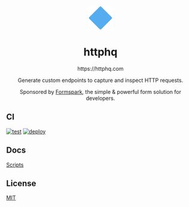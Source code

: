<p align="center">
   <img width="64" src="public/logo.png" alt="httphq logo">
</p>

<h1 align="center">httphq</h1>

<p align="center">
    https://httphq.com
</p>

<p align="center">
    Generate custom endpoints to capture and inspect HTTP requests.
</p>

<p align="center">
    Sponsored by <a href="https://formspark.io">Formspark</a>, the simple & powerful form solution for developers.
</p>

## CI

[![test](https://github.com/formspark/httphq/actions/workflows/test.yml/badge.svg)](https://github.com/formspark/httphq/actions/workflows/test.yml) [![deploy](https://github.com/formspark/httphq/actions/workflows/deploy.yml/badge.svg)](https://github.com/formspark/httphq/actions/workflows/deploy.yml)

## Docs

[Scripts](docs/scripts.md)

## License

[MIT](https://opensource.org/licenses/MIT)
